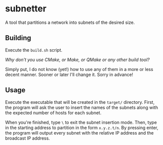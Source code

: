 # subnetter
A tool that partitions a network into subnets of the desired size.

## Building
Execute the `build.sh` script. 


*Why don't you use CMake, or Make, or QMake or any other build tool?*

Simply put, I do not know (yet!) how to use any of them in a more or less decent manner.
Sooner or later I'll change it. Sorry in advance!

## Usage
Execute the executable that will be created in the `target/` directory.
First, the program will ask the user to insert the names of the subnets along with the expected number of hosts for each subnet.

When you're finished, type `\` to exit the subnet insertion mode. Then, type in the starting address to partition in the form `x.y.z.t/n`. By pressing enter, the program will output every subnet with
the relative IP address and the broadcast IP address.